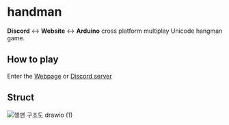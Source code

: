# handman
**Discord** &lt;-> **Website** &lt;-> **Arduino** cross platform multiplay Unicode hangman game.

## How to play

Enter the [Webpage](https://sharlottes.github.io/handman/) or [Discord server](https://discord.gg/sXdFHFcMhZ)

## Struct
![행맨 구조도 drawio (1)](https://github.com/Sharlottes/handman/assets/60801210/dad0dc39-4298-4c94-8d78-5305bddcafee)
